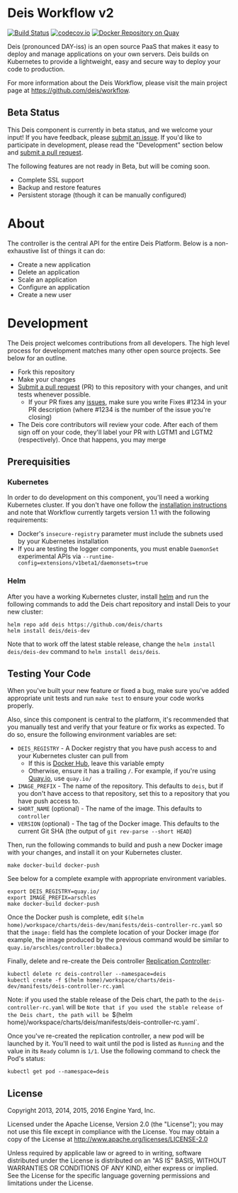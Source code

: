 # Deis Workflow v2

[![Build Status](https://travis-ci.org/deis/workflow.svg?branch=master)](https://travis-ci.org/deis/workflow)
[![codecov.io](https://codecov.io/github/deis/workflow/coverage.svg?branch=master)](https://codecov.io/github/deis/workflow?branch=master)
[![Docker Repository on Quay](https://quay.io/repository/deisci/controller/status "Docker Repository on Quay")](https://quay.io/repository/deisci/controller)

Deis (pronounced DAY-iss) is an open source PaaS that makes it easy to deploy and manage applications on your own servers. Deis builds on Kubernetes to provide a lightweight, easy and secure way to deploy your code to production.

For more information about the Deis Workflow, please visit the main project page at https://github.com/deis/workflow.

## Beta Status

This Deis component is currently in beta status, and we welcome your input! If you have feedback, please [submit an issue][issues]. If you'd like to participate in development, please read the "Development" section below and [submit a pull request][prs].

The following features are not ready in Beta, but will be coming soon.

- Complete SSL support
- Backup and restore features
- Persistent storage (though it can be manually configured)

# About

The controller is the central API for the entire Deis Platform. Below is a non-exhaustive list of things it can do:

* Create a new application
* Delete an application
* Scale an application
* Configure an application
* Create a new user

# Development

The Deis project welcomes contributions from all developers. The high level process for development matches many other open source projects. See below for an outline.

* Fork this repository
* Make your changes
* [Submit a pull request][prs] (PR) to this repository with your changes, and unit tests whenever possible.
  * If your PR fixes any [issues][issues], make sure you write Fixes #1234 in your PR description (where #1234 is the number of the issue you're closing)
* The Deis core contributors will review your code. After each of them sign off on your code, they'll label your PR with LGTM1 and LGTM2 (respectively). Once that happens, you may merge

## Prerequisities

### Kubernetes

In order to do development on this component, you'll need a working Kubernetes cluster. If you don't have one follow the [installation instructions][install-k8s] and note that Workflow currently targets version 1.1 with the following requirements:

* Docker's `insecure-registry` parameter must include the subnets used by your Kubernetes installation
* If you are testing the logger components, you must enable `DaemonSet` experimental APIs via `--runtime-config=extensions/v1beta1/daemonsets=true`

### Helm

After you have a working Kubernetes cluster, install [helm](http://helm.sh) and run the following commands to add the Deis chart repository and install Deis to your new cluster:

```console
helm repo add deis https://github.com/deis/charts
helm install deis/deis-dev
```

Note that to work off the latest stable release, change the `helm install deis/deis-dev` command to `helm install deis/deis`.

## Testing Your Code

When you've built your new feature or fixed a bug, make sure you've added appropriate unit tests and run `make test` to ensure your code works properly.

Also, since this component is central to the platform, it's recommended that you manually test and verify that your feature or fix works as expected. To do so, ensure the following environment variables are set:

* `DEIS_REGISTRY` - A Docker registry that you have push access to and your Kubernetes cluster can pull from
  * If this is [Docker Hub](https://hub.docker.com/), leave this variable empty
  * Otherwise, ensure it has a trailing `/`. For example, if you're using [Quay.io](https://quay.io), use `quay.io/`
* `IMAGE_PREFIX` - The name of the repository. This defaults to `deis`, but if you don't have access to that repository, set this to a repository that you have push access to.
* `SHORT_NAME` (optional) - The name of the image. This defaults to `controller`
* `VERSION` (optional) - The tag of the Docker image. This defaults to the current Git SHA (the output of `git rev-parse --short HEAD`)

Then, run the following commands to build and push a new Docker image with your changes, and install it on your Kubernetes cluster.

```console
make docker-build docker-push
```

See below for a complete example with appropriate environment variables.

```console
export DEIS_REGISTRY=quay.io/
export IMAGE_PREFIX=arschles
make docker-build docker-push
```

Once the Docker push is complete, edit `$(helm home)/workspace/charts/deis-dev/manifests/deis-controller-rc.yaml` so that the `image:` field has the complete location of your Docker image (for example, the image produced by the previous command would be similar to `quay.io/arschles/controller:bba8eca`.)

Finally, delete and re-create the Deis controller [Replication Controller][repl-controller]:

```console
kubectl delete rc deis-controller --namespace=deis
kubectl create -f $(helm home)/workspace/charts/deis-dev/manifests/deis-controller-rc.yaml
```

Note: if you used the stable release of the Deis chart, the path to the `deis-controller-rc.yaml` will be `Note that if you used the stable release of the Deis chart, the path will be `$(helm home)/workspace/charts/deis/manifests/deis-controller-rc.yaml`.

Once you've re-created the replication controller, a new pod will be launched by it. You'll need to wait until the pod is listed as `Running` and the value in its `Ready` column is `1/1`. Use the following command to check the Pod's status:

```console
kubectl get pod --namespace=deis
```

## License

Copyright 2013, 2014, 2015, 2016 Engine Yard, Inc.

Licensed under the Apache License, Version 2.0 (the "License"); you may not use this file except in compliance with the License. You may obtain a copy of the License at <http://www.apache.org/licenses/LICENSE-2.0>

Unless required by applicable law or agreed to in writing, software distributed under the License is distributed on an "AS IS" BASIS, WITHOUT WARRANTIES OR CONDITIONS OF ANY KIND, either express or implied. See the License for the specific language governing permissions and limitations under the License.


[install-k8s]: http://kubernetes.io/gettingstarted/
[repl-controller]: http://kubernetes.io/docs/user-guide/replication-controller/
[issues]: https://github.com/deis/workflow/issues
[prs]: https://github.com/deis/workflow/pulls
